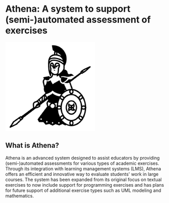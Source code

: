# Athena: A system to support (semi-)automated assessment of exercises

![Athena Logo](./playground/public/logo.png)

## What is Athena?
Athena is an advanced system designed to assist educators by providing (semi-)automated assessments for various types of academic exercises. Through its integration with learning management systems (LMS), Athena offers an efficient and innovative way to evaluate students' work in large courses. The system has been expanded from its original focus on textual exercises to now include support for programming exercises and has plans for future support of additional exercise types such as UML modeling and mathematics.